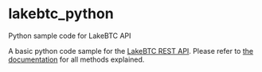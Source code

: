lakebtc_python
==============

Python sample code for LakeBTC API

A basic python code sample for the [LakeBTC REST API](https://www.lakebtc.com/s/api?locale=en). Please refer to [the documentation](https://www.lakebtc.com/s/api?locale=en) for all methods explained. 
